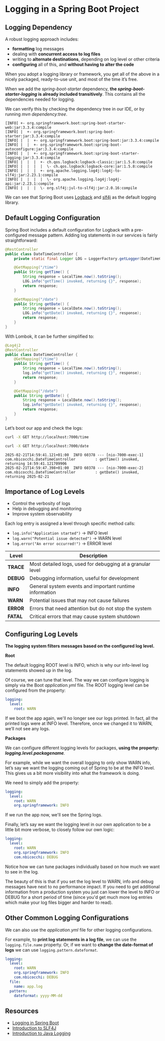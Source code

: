 # Logging in a Spring Boot Project

## Logging Dependency

A robust logging approach includes:

* **formatting** log messages
* dealing with **concurrent access to log files**
* writing to **alternate destinations**, depending on log level or other criteria
* **configuring** all of this, and **without having to alter the code**

When you adopt a logging library or framework, you get all of the above in a nicely packaged, ready-to-use unit, and most of the time it’s free.

When we add the _spring-boot-starter_ dependency, **the _spring-boot-starter-logging_ is already included transitively**. This contains all the dependencies needed for logging.

We can verify this by checking the dependency tree in our IDE, or by running _mvn dependency:tree_.

```
[INFO] +- org.springframework.boot:spring-boot-starter-web:jar:3.3.4:compile
[INFO] |  +- org.springframework.boot:spring-boot-starter:jar:3.3.4:compile
[INFO] |  |  +- org.springframework.boot:spring-boot:jar:3.3.4:compile
[INFO] |  |  +- org.springframework.boot:spring-boot-autoconfigure:jar:3.3.4:compile
[INFO] |  |  +- org.springframework.boot:spring-boot-starter-logging:jar:3.3.4:compile
[INFO] |  |  |  +- ch.qos.logback:logback-classic:jar:1.5.8:compile
[INFO] |  |  |  |  \- ch.qos.logback:logback-core:jar:1.5.8:compile
[INFO] |  |  |  +- org.apache.logging.log4j:log4j-to-slf4j:jar:2.23.1:compile
[INFO] |  |  |  |  \- org.apache.logging.log4j:log4j-api:jar:2.23.1:compile
[INFO] |  |  |  \- org.slf4j:jul-to-slf4j:jar:2.0.16:compile
```

We can see that Spring Boot uses [Logback](https://logback.qos.ch/) and [slf4j](https://www.slf4j.org/) as the default logging library.

## Default Logging Configuration

Spring Boot includes a default configuration for Logback with a pre-configured message pattern. Adding log statements in our services is fairly straightforward:

```java
@RestController
public class DateTimeController {
    private static final Logger LOG = LoggerFactory.getLogger(DateTimeController.class);

    @GetMapping("/time")
    public String getTime() {
        String response = LocalTime.now().toString();
        LOG.info("getTime() invoked, returning {}", response);
        return response;
    }

    @GetMapping("/date")
    public String getDate() {
        String response = LocalDate.now().toString();
        LOG.info("getDate() invoked, returning {}", response);
        return response;
    }
}
```

With Lombok, it can be further simplified to:

```java
@Log4j2
@RestController
public class DateTimeController {
    @GetMapping("/time")
    public String getTime() {
        String response = LocalTime.now().toString();
        log.info("getTime() invoked, returning {}", response);
        return response;
    }

    @GetMapping("/date")
    public String getDate() {
        String response = LocalDate.now().toString();
        log.info("getDate() invoked, returning {}", response);
        return response;
    }
}
```

Let’s boot our app and check the logs:

```bash
curl -X GET http://localhost:7000/time  
```

```bash 
curl -X GET http://localhost:7000/date
```

```
2025-02-21T14:59:41.121+01:00  INFO 60378 --- [nio-7000-exec-1] com.nbicocchi.DateTimeController         : getTime() invoked, returning 14:59:41.121709906
2025-02-21T14:59:47.398+01:00  INFO 60378 --- [nio-7000-exec-2] com.nbicocchi.DateTimeController         : getDate() invoked, returning 2025-02-21
```

## Importance of Log Levels

- Control the verbosity of logs
- Help in debugging and monitoring
- Improve system observability

Each log entry is assigned a level through specific method calls:
- `log.info("Application started")` → INFO level
- `log.warn("Potential issue detected")` → WARN level
- `log.error("An error occurred!")` → ERROR level


| Level     | Description                                                |
|-----------|------------------------------------------------------------|
| **TRACE** | Most detailed logs, used for debugging at a granular level |
| **DEBUG** | Debugging information, useful for development              |
| **INFO**  | General system events and important runtime information    |
| **WARN**  | Potential issues that may not cause failures               |
| **ERROR** | Errors that need attention but do not stop the system      |
| **FATAL** | Critical errors that may cause system shutdown             |


## Configuring Log Levels

**The logging system filters messages based on the configured log level.**

**Root**

The default logging ROOT level is INFO, which is why our info-level log statements showed up in the log.

Of course, we can tune that level. The way we can configure logging is simply via the Boot _application.yml_ file. The ROOT logging level can be configured from the property:

```yaml
logging:
  level:
    root: WARN
```

If we boot the app again, we'll no longer see our logs printed. In fact, all the printed logs were at INFO level. Therefore, once we changed it to WARN, we’ll not see any logs.

**Packages**

We can configure different logging levels for packages, **using the property: _logging.level.packagename_**_._

For example, while we want the overall logging to only show WARN info, let’s say we want the logging coming out of Spring to be at the INFO level. This gives us a bit more visibility into what the framework is doing.

We need to simply add the property:

```yaml
logging:
  level:
    root: WARN
    org.springframework: INFO
```

If we run the app now, we'll see the Spring logs.

Finally, let’s say we want the logging level in our own application to be a little bit more verbose, to closely follow our own logic:

```yaml
logging:
  level:
    root: WARN
    org.springframework: INFO
    com.nbicocchi: DEBUG
```

Notice how we can tune packages individually based on how much we want to see in the log.

The beauty of this is that if you set the log level to WARN, info and debug messages have next to no performance impact. If you need to get additional information from a production system you just can lower the level to INFO or DEBUG for a short period of time (since you'd get much more log entries which make your log files bigger and harder to read).

## Other Common Logging Configurations

We can also use the _application.yml_ file for other logging configurations.

For example, to **print log statements in a log file**, we can use the `logging.file.name` property. Or, if we want to **change the date-format of logs** we can use `logging.pattern.dateformat`.

```yaml
logging:
  level:
    root: WARN
    org.springframework: INFO
    com.nbicocchi: DEBUG
  file:
    name: app.log
  pattern:
    dateformat: yyyy-MM-dd
```


## Resources
- [Logging in Spring Boot](https://www.baeldung.com/spring-boot-logging)
- [Introduction to SLF4J](https://www.baeldung.com/slf4j-with-log4j2-logback)
- [Introduction to Java Logging](https://www.baeldung.com/java-logging-intro)
